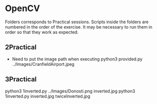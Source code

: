 # OpenCV


Folders corresponds to Practical sessions. 
Scripts inside the folders are numbered in the order of the exercise. It may be necessary to run them in order so that they work as expected.


## 2Practical
- Need to put the image path when executing
python3 provided.py ../Images/CranfieldAirport.jpeg

## 3Practical

python3 1inverted.py ../Images/Donosti.png inverted.jpg
python3 1inverted.py inverted.jpg twiceInverted.jpg

